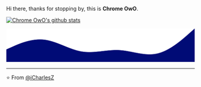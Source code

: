 Hi there, thanks for stopping by, this is **Chrome OwO**.






[![Chrome OwO's github stats](https://github-readme-stats.vercel.app/api?username=ChromeOwO)](https://github.com/ChromeOwO/github-readme-stats)


![bottom.png](https://raw.githubusercontent.com/iCharlesZ/FigureBed/master/img/readme-bottom.png)

---

⭐️ From [@iCharlesZ](https://github.com/iCharlesZ)
